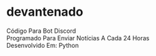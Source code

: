 # devantenado
Código Para Bot Discord<br>Programado Para Enviar Notícias A Cada 24 Horas<br>Desenvolvido Em: Python 
